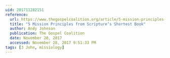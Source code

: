 ```yaml
---
uid: 201711282151
reference:
  url: https://www.thegospelcoalition.org/article/5-mission-principles-from-scriptures-shortest-book/
  title: "5 Mission Principles from Scripture’s Shortest Book"
  author: Andy Johnson
  publication: The Gospel Coalition
  date: November 20, 2017
  accessed: November 28, 2017 9:51:33 PM
tags: [3 John, missiology]
---
```

